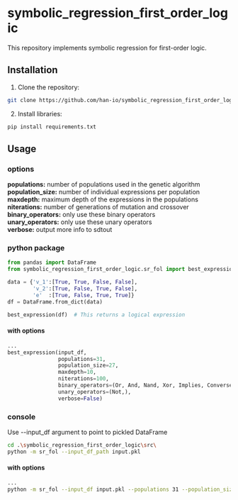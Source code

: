 # symbolic_regression_first_order_logic

This repository implements symbolic regression for first-order logic.

## Installation

1. Clone the repository:

```bash
git clone https://github.com/han-io/symbolic_regression_first_order_logic
```

2. Install libraries:

```bash
pip install requirements.txt
```

## Usage

### options
**populations:** number of populations used in the genetic algorithm  
**population_size:** number of individual expressions per population  
**maxdepth:** maximum depth of the expressions in the populations  
**niterations:** number of generations of mutation and crossover  
**binary_operators:** only use these binary operators  
**unary_operators:** only use these unary operators  
**verbose:** output more info to sdtout

### python package
```python
from pandas import DataFrame
from symbolic_regression_first_order_logic.sr_fol import best_expression, Not, Or, And, Nand, Xor, Implies, Converse

data = {'v_1':[True, True, False, False], 
        'v_2':[True, False, True, False],
        'e'  :[True, False, True, True]}
df = DataFrame.from_dict(data)

best_expression(df)  # This returns a logical expression
```
#### with options
```python
...
best_expression(input_df, 
                populations=31, 
                population_size=27, 
                maxdepth=10, 
                niterations=100,
                binary_operators=(Or, And, Nand, Xor, Implies, Converse),
                unary_operators=(Not,),
                verbose=False)
```
### console
Use --input_df argument to point to pickled DataFrame
```bash
cd .\symbolic_regression_first_order_logic\src\
python -m sr_fol --input_df_path input.pkl
```
#### with options
```bash
...
python -m sr_fol --input_df input.pkl --populations 31 --population_size 27 --maxdepth 10 --niteration 100 --binary_operators all_or_and_nand_xor_implies_converse --unary_operators all_not --verbose
```